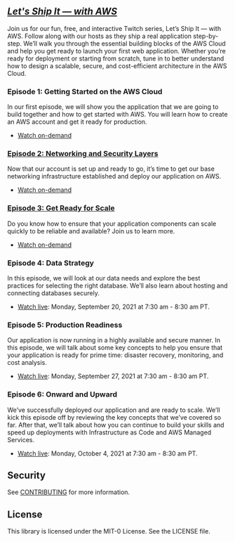 ## [_Let's Ship It — with AWS_](https://pages.awscloud.com/global-traincert-twitch-lets-ship-it-with-aws.html)

Join us for our fun, free, and interactive Twitch series, Let’s Ship It — with AWS. Follow along with our hosts as they ship a real application step-by-step. We’ll walk you through the essential building blocks of the AWS Cloud and help you get ready to launch your first web application. Whether you’re ready for deployment or starting from scratch, tune in to better understand how to design a scalable, secure, and cost-efficient architecture in the AWS Cloud.

### **Episode 1: Getting Started on the AWS Cloud**
In our first episode, we will show you the application that we are going to build together and how to get started with AWS. You will learn how to create an AWS account and get it ready for production.

- [Watch on-demand](https://www.twitch.tv/videos/1128093809)

### [**Episode 2: Networking and Security Layers**](episodes/episode-2-simple-web-app-vpc-ec2)
Now that our account is set up and ready to go, it’s time to get our base networking infrastructure established and deploy our application on AWS.

- [Watch on-demand](https://www.twitch.tv/videos/1134099974)

### [**Episode 3: Get Ready for Scale**](episodes/episode-3-web-app-alb-autoscaling)
Do you know how to ensure that your application components can scale quickly to be reliable and available? Join us to learn more.

- [Watch on-demand](https://www.twitch.tv/videos/1147625427)

### **Episode 4: Data Strategy**
In this episode, we will look at our data needs and explore the best practices for selecting the right database. We’ll also learn about hosting and connecting databases securely.

- [Watch live](https://www.twitch.tv/aws):  Monday, September 20, 2021 at 7:30 am - 8:30 am PT.

### **Episode 5: Production Readiness**
Our application is now running in a highly available and secure manner. In this episode, we will talk about some key concepts to help you ensure that your application is ready for prime time: disaster recovery, monitoring, and cost analysis.

- [Watch live](https://www.twitch.tv/aws):  Monday, September 27, 2021 at 7:30 am - 8:30 am PT.

### **Episode 6: Onward and Upward**
We’ve successfully deployed our application and are ready to scale. We’ll kick this episode off by reviewing the key concepts that we’ve covered so far. After that, we’ll talk about how you can continue to build your skills and speed up deployments with Infrastructure as Code and AWS Managed Services.

- [Watch live](https://www.twitch.tv/aws):  Monday, October 4, 2021 at 7:30 am - 8:30 am PT.


## Security

See [CONTRIBUTING](CONTRIBUTING.md#security-issue-notifications) for more information.

## License

This library is licensed under the MIT-0 License. See the LICENSE file.

